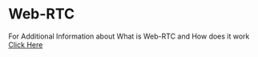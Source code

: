 # Web-RTC
For Additional Information about What is Web-RTC and How does it work [Click Here](https://gist.github.com/Enforc3rr/be2c6b3054ffbc1e681fa162ff52322d)
